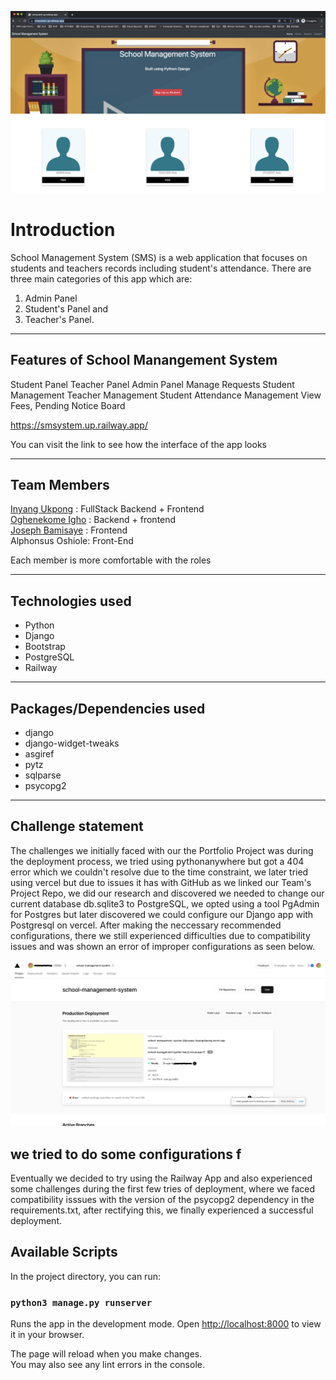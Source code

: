 
![School Management System](static/images/readme_images/smsystem-app.png)

# Introduction

School Management System (SMS) is a web application that focuses on students and teachers records including student's attendance. There are three main categories of this app which are:

1. Admin Panel
2. Student's Panel and
3. Teacher's Panel.

---

## Features of School Manangement System

Student Panel
Teacher Panel
Admin Panel
Manage Requests
Student Management
Teacher Management
Student Attendance Management
View Fees, Pending
Notice Board

<https://smsystem.up.railway.app/>

You can visit the link to see how the interface of the app looks

---

## Team Members

[Inyang Ukpong](github.com/InyangUkpong) : FullStack Backend + Frontend\
[Oghenekome Igho](github.com/meetkome) : Backend + frontend\
[Joseph Bamisaye](github.com/Joethesaint) : Frontend\
Alphonsus Oshiole: Front-End

Each member is more comfortable with the roles

---

## Technologies used

- Python
- Django
- Bootstrap
- PostgreSQL
- Railway

---

## Packages/Dependencies used

- django
- django-widget-tweaks
- asgiref
- pytz
- sqlparse
- psycopg2

---

## Challenge statement

The challenges we initially faced with our the Portfolio Project was during the deployment process, we tried using pythonanywhere but got a 404 error which we couldn't resolve due to the time constraint, we later tried using vercel but due to issues it has with GitHub as we linked our Team's Project Repo, we did our research and discovered we needed to change our current database db.sqlite3 to PostgreSQL, we opted using a tool PgAdmin for Postgres but later discovered we could configure our Django app with Postgresql on vercel. After making the neccessary recommended  configurations, there we still experienced difficulties due to compatibility issues and was shown an error of improper configurations as seen below.

![Vercel Configuration Error](static/images/readme_images/vercel-deployment-error.png)

we tried to do some configurations f
---

Eventually we decided to try using the Railway App and also experienced some challenges during the first few tries of deployment, where we faced compatibility isssues with the version of the psycopg2 dependency in the requirements.txt, after rectifying this, we finally experienced a successful deployment.

## Available Scripts

In the project directory, you can run:

### `python3 manage.py runserver`

Runs the app in the development mode.
Open [http://localhost:8000](http://localhost:8000) to view it in your browser.

The page will reload when you make changes.\
You may also see any lint errors in the console.
